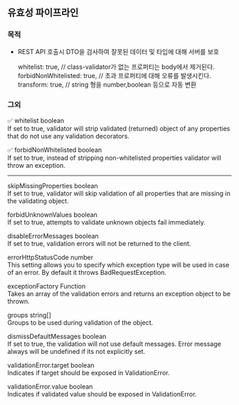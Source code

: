 ## 유효성 파이프라인

### 목적

- REST API 호출시 DTO을 검사하여 잘못된 데이터 및 타입에 대해 서버를 보호

  whitelist: true, // class-validator가 없는 프로퍼티는 body에서 제거된다.  
  forbidNonWhitelisted: true, // 초과 프로퍼티에 대해 오류를 발생시킨다.  
  transform: true, // string 형을 number,boolean 등으로 자동 변환

### 그외

✅ whitelist boolean  
If set to true, validator will strip validated (returned) object of any properties that do not use any validation decorators.

✅ forbidNonWhitelisted boolean  
If set to true, instead of stripping non-whitelisted properties validator will throw an exception.

---

skipMissingProperties boolean  
If set to true, validator will skip validation of all properties that are missing in the validating object.

forbidUnknownValues boolean  
If set to true, attempts to validate unknown objects fail immediately.

disableErrorMessages boolean  
If set to true, validation errors will not be returned to the client.

errorHttpStatusCode number  
This setting allows you to specify which exception type will be used in case of an error. By default it throws BadRequestException.

exceptionFactory Function  
Takes an array of the validation errors and returns an exception object to be thrown.

groups string[]  
Groups to be used during validation of the object.

dismissDefaultMessages boolean  
If set to true, the validation will not use default messages. Error message always will be undefined if its not explicitly set.

validationError.target boolean  
Indicates if target should be exposed in ValidationError.

validationError.value boolean  
Indicates if validated value should be exposed in ValidationError.
